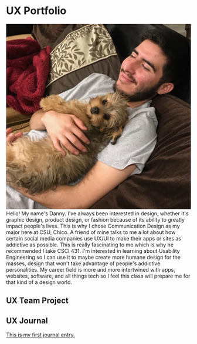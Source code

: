 # UX Portfolio
![a young person with facial hair reclining on a sofa while lovingly holding a small brown puppy](assets/danny_holding_pup.jpeg "a young person with facial hair reclining on a sofa while lovingly holding a small brown puppy")
Hello! My name's Danny. I've always been interested in design, whether it's graphic design, product design, or fashion because of its ability to greatly impact people's lives. This is why I chose Communication Design as my major here at CSU, Chico. A friend of mine talks to me a lot about how certain social media companies use UX/UI to make their apps or sites as addictive as possible. This is really fascinating to me which is why he recommended I take CSCI 431. I'm interested in learning about Usability Engineering so I can use it to maybe create more humane design for the masses, design that won't take advantage of people's addictive personalities. My career field is more and more intertwined with apps, websites, software, and all things tech so I feel this class will prepare me for that kind of a design world. 
## UX Team Project


## UX Journal

[This is my first journal entry.](journal-01/)

